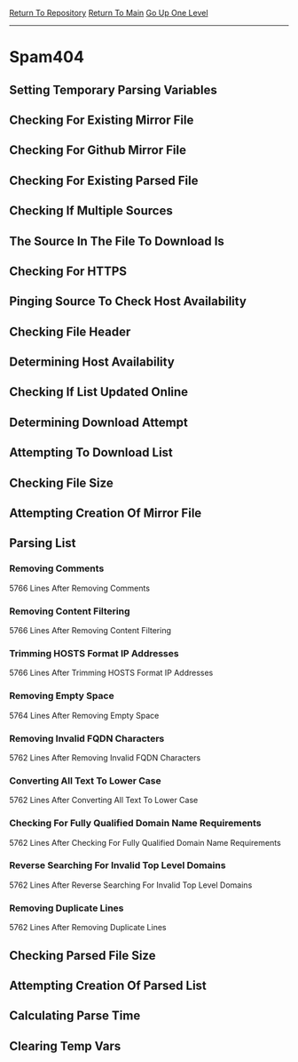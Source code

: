 [Return To Repository](https://github.com/deathbybandaid/piholeparser/)
[Return To Main](https://github.com/deathbybandaid/piholeparser/blob/master/RecentRunLogs/Mainlog.md)
[Go Up One Level](https://github.com/deathbybandaid/piholeparser/blob/master/RecentRunLogs/TopLevelScripts/30-Processing-Blacklists.md)
____________________________________
# Spam404
## Setting Temporary Parsing Variables
## Checking For Existing Mirror File
## Checking For Github Mirror File
## Checking For Existing Parsed File
## Checking If Multiple Sources
## The Source In The File To Download Is
## Checking For HTTPS
## Pinging Source To Check Host Availability
## Checking File Header
## Determining Host Availability
## Checking If List Updated Online
## Determining Download Attempt
## Attempting To Download List
## Checking File Size
## Attempting Creation Of Mirror File
## Parsing List
### Removing Comments
5766 Lines After Removing Comments
### Removing Content Filtering
5766 Lines After Removing Content Filtering
### Trimming HOSTS Format IP Addresses
5766 Lines After Trimming HOSTS Format IP Addresses
### Removing Empty Space
5764 Lines After Removing Empty Space
### Removing Invalid FQDN Characters
5762 Lines After Removing Invalid FQDN Characters
### Converting All Text To Lower Case
5762 Lines After Converting All Text To Lower Case
### Checking For Fully Qualified Domain Name Requirements
5762 Lines After Checking For Fully Qualified Domain Name Requirements
### Reverse Searching For Invalid Top Level Domains
5762 Lines After Reverse Searching For Invalid Top Level Domains
### Removing Duplicate Lines
5762 Lines After Removing Duplicate Lines
## Checking Parsed File Size
## Attempting Creation Of Parsed List
## Calculating Parse Time
## Clearing Temp Vars
